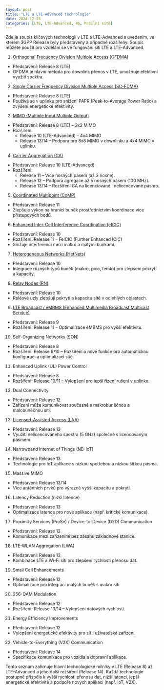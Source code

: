 ```yaml
---
layout: post
title: "LTE a LTE-Advanced technologie"
date: 2024-12-25
categories: [LTE, LTE-Advanced, 4G, Mobilní sítě]
---
```


Zde je soupis klíčových technologií v LTE a LTE-Advanced s uvedením, ve kterém 3GPP Release byly představeny a případně rozšířeny. Soupis můžete použít pro vzdělání se ve fungování sítí LTE a LTE-Advanced. 


1. [Orthogonal Frequency Division Multiple Access (OFDMA)](https://www.marigold.cz/item/modulacni-technologie-pro-uplink-siti-4g-lte-a-wimax)
- Představení: Release 8 (LTE)
- OFDMA je hlavní metoda pro downlink přenos v LTE, umožňuje efektivní využití spektra.

2. [Single Carrier Frequency Division Multiple Access (SC-FDMA)](https://www.marigold.cz/item/modulacni-technologie-pro-uplink-siti-4g-lte-a-wimax)
- Představení: Release 8 (LTE)
- Používá se v uplinku pro snížení PAPR (Peak-to-Average Power Ratio) a zvýšení energetické efektivity.

3. [MIMO (Multiple Input Multiple Output)](/mobilnisite/mimo/)
- Představení: Release 8 (LTE) – 2x2 MIMO
- Rozšíření:
    - Release 10 (LTE-Advanced) – 4x4 MIMO
    - Release 13/14 – Podpora pro 8x8 MIMO v downlinku a 4x4 MIMO v uplinku.

4. [Carrier Aggregation (CA)](/mobilnisite/3gpp-release-10/)
- Představení: Release 10 (LTE-Advanced)
- Rozšíření:
    - Release 11 – Více nosných pásem (až 3 nosné).
    - Release 12 – Podpora agregace až 5 nosných pásem (100 MHz).
    - Release 13/14 – Rozšíření CA na licenciované i nelicencované pásmo.

5. [Coordinated Multipoint (CoMP)](/item/koordinovane-vicebodove-spojeni-v-lte/)
- Představení: Release 11
- Zlepšuje výkon na hranici buněk prostřednictvím koordinace více přístupových bodů.

6. [Enhanced Inter-Cell Interference Coordination (eICIC)](/mobilnisite/3gpp-release-10/)
- Představení: Release 10
- Rozšíření: Release 11 – FeICIC (Further Enhanced ICIC)
- Snižuje interferenci mezi makro a malými buňkami.

7. [Heterogeneous Networks (HetNets)](/mobilnisite/hetnet)
- Představení: Release 10
- Integrace různých typů buněk (makro, pico, femto) pro zlepšení pokrytí a kapacity.

8. [Relay Nodes (RN)](/mobilnisite/relay-node/)
- Představení: Release 10
- Reléové uzly zlepšují pokrytí a kapacitu sítě v odlehlých oblastech.

9. [LTE Broadcast / eMBMS (Enhanced Multimedia Broadcast Multicast Service)](/mobilnisite/LTE-Broadcast-eMBMS)
- Představení: Release 9
- Rozšíření: Release 11 – Optimalizace eMBMS pro vyšší efektivitu.

10. Self-Organizing Networks (SON)
- Představení: Release 8
- Rozšíření: Release 9/10 – Rozšíření o nové funkce pro automatickou konfiguraci a optimalizaci sítě.

11. Enhanced Uplink (UL) Power Control
- Představení: Release 8
- Rozšíření: Release 10/11 – Vylepšení pro lepší řízení rušení v uplinku.

12. Dual Connectivity
- Představení: Release 12
- Zařízení může komunikovat současně s makrobuněčnou a malobuněčnou sítí.

13. [Licensed-Assisted Access (LAA)](/mobilnisite/laa-5gnr-u)
- Představení: Release 13
- Využití nelicencovaného spektra (5 GHz) společně s licencovaným pásmem.

14. Narrowband Internet of Things (NB-IoT)
- Představení: Release 13
- Technologie pro IoT aplikace s nízkou spotřebou a nízkou šířkou pásma.

15. Massive MIMO
- Představení: Release 13/14
- Více anténních prvků pro výrazně vyšší kapacitu a pokrytí.

16. Latency Reduction (nižší latence)
- Představení: Release 13
- Optimalizace latence pro nové aplikace (např. kritické komunikace).

17. Proximity Services (ProSe) / Device-to-Device (D2D) Communication
- Představení: Release 12
- Komunikace mezi zařízeními bez zásahu základnové stanice.

18. LTE-WLAN Aggregation (LWA)
- Představení: Release 13
- Kombinace LTE a Wi-Fi sítí pro zlepšení rychlosti přenosu dat.

19. Small Cell Enhancements
- Představení: Release 12
- Optimalizace pro integraci malých buněk s makro sítí.

20. 256-QAM Modulation
- Představení: Release 12
- Rozšíření: Release 13/14 – Vylepšení datových rychlostí.

21. Energy Efficiency Improvements
- Představení: Release 12
- Vylepšení energetické efektivity pro síť i uživatelská zařízení.

22. Vehicle-to-Everything (V2X) Communication
- Představení: Release 14
- Specifikace komunikace pro vozidla a dopravní aplikace.

Tento seznam zahrnuje hlavní technologické milníky v LTE (Release 8) až LTE-Advanced a jeho další rozšíření (Release 14). Každá technologie postupně přispěla k vyšší rychlosti přenosu dat, nižší latenci, lepší energetické efektivitě a podpoře nových aplikací (např. IoT, V2X).